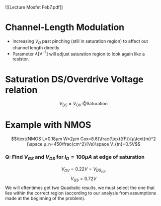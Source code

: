 ![[Lecture Mosfet Feb7.pdf]]
# Channel-Length Modulation
- Increasing $V_D$ past pinching (still in saturation region) to affect out channel length directly
- Parameter $\lambda [\text{V}^{-1}]$ will adjust saturation region to look again like a resistor.

# Saturation DS/Overdrive Voltage relation
$$V_{DS}=V_{OV}\text{ @Saturation}$$

# Example with NMOS
$$\text{NMOS L=0.18µm W=2µm Cox=8.6}\frac{\text{fF}}{µ\text{m}^2 }\space µ_n=450\frac{cm^2}{Vs}\space V_{tn}=0.5V$$
### Q: Find $V_{GS}$ and $V_{DS}$ for $I_D=100µA$ at edge of saturation
$$V_{OV}=0.22V=V_{DS_{sat}}$$
$$V_{GS}=0.72V$$
We will oftentimes get two Quadratic results, we must select the one that lies within the correct region (according to our analysis from assumptions made at the beginning of the problem).